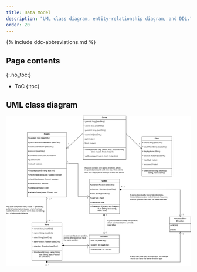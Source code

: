 ```yaml
---
title: Data Model
description: "UML class diagram, entity-relationship diagram, and DDL."
order: 20
---
```


{% include ddc-abbreviations.md %}

## Page contents
{:.no_toc:}

- ToC
{:toc}

## UML class diagram

[![CrossFyre UML Class Diagram](img/CrossFyre-UML-v2.drawio.svg)](pdf/CrossFyre-UML-v2.drawio.pdf)